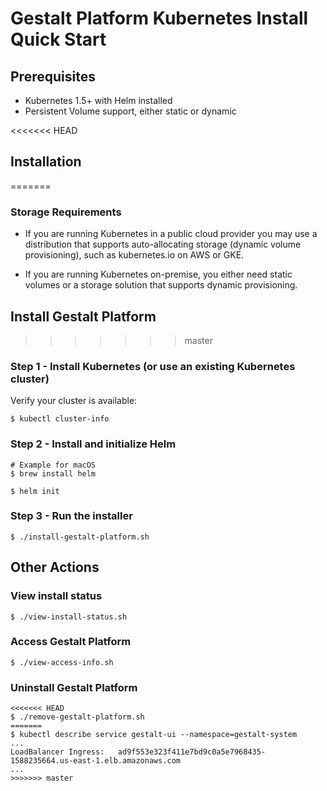 # Gestalt Platform Kubernetes Install Quick Start

## Prerequisites

* Kubernetes 1.5+ with Helm installed
* Persistent Volume support, either static or dynamic

<<<<<<< HEAD
## Installation
=======
### Storage Requirements
* If you are running Kubernetes in a public cloud provider you may use a distribution that supports auto-allocating storage (dynamic volume provisioning), such as kubernetes.io on AWS or GKE.

* If you are running Kubernetes on-premise, you either need static volumes or a storage solution that supports dynamic provisioning.

## Install Gestalt Platform
>>>>>>> master

### Step 1 - Install Kubernetes (or use an existing Kubernetes cluster)

Verify your cluster is available:
```
$ kubectl cluster-info
```


### Step 2 - Install and initialize Helm

```
# Example for macOS
$ brew install helm

$ helm init
```

### Step 3 - Run the installer

```
$ ./install-gestalt-platform.sh
```

## Other Actions
### View install status

```
$ ./view-install-status.sh
```

### Access Gestalt Platform

```
$ ./view-access-info.sh
```

### Uninstall Gestalt Platform

```
<<<<<<< HEAD
$ ./remove-gestalt-platform.sh
=======
$ kubectl describe service gestalt-ui --namespace=gestalt-system
...
LoadBalancer Ingress:	ad9f553e323f411e7bd9c0a5e7968435-1588235664.us-east-1.elb.amazonaws.com
...
>>>>>>> master
```
